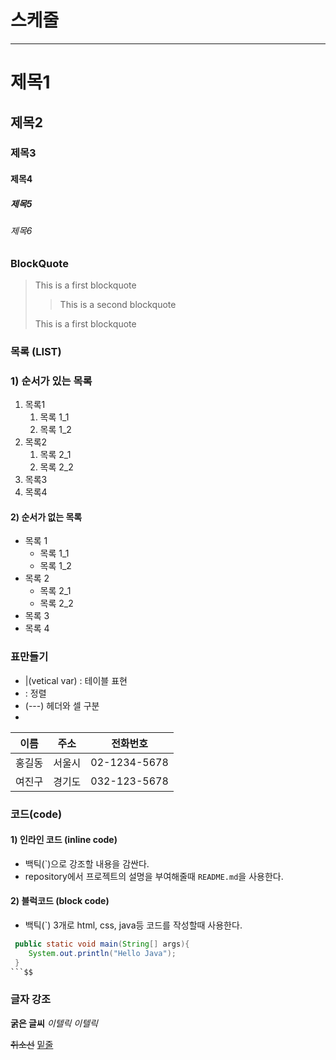 # 스케줄

---

# 제목1

## 제목2

### 제목3

#### 제목4

##### 제목5

###### 제목6

### BlockQuote

> This is a first blockquote
>
> > This is a second blockquote
>
> This is a first blockquote

### 목록 (LIST)

### 1) 순서가 있는 목록

1. 목록1
   1. 목록 1_1
   2. 목록 1_2
2. 목록2
   1. 목록 2_1
   2. 목록 2_2
3. 목록3
4. 목록4

#### 2) 순서가 없는 목록

- 목록 1
  - 목록 1_1
  - 목록 1_2
- 목록 2
  - 목록 2_1
  - 목록 2_2
- 목록 3
- 목록 4

### 표만들기

- |(vetical var) : 테이블 표현
- : 정렬
- (---) 헤더와 셀 구분
-

|  이름  |  주소  |   전화번호   |
| :----: | :----: | :----------: |
| 홍길동 | 서울시 | 02-1234-5678 |
| 여진구 | 경기도 | 032-123-5678 |

### 코드(code)

#### 1) 인라인 코드 (inline code)

- 백틱(\`)으로 강조할 내용을 감싼다.
- repository에서 프로젝트의 설명을 부여해줄때 `README.md`을 사용한다.

#### 2) 블럭코드 (block code)

- 백틱(`) 3개로 html, css, java등 코드를 작성할때 사용한다.

````java
 public static void main(String[] args){
    System.out.println("Hello Java");
 }
```$$
````

### 글자 강조

**굵은 글씨**
_이텔릭_
_이텔릭_

~~취소선~~
<u>밑줄</u>
